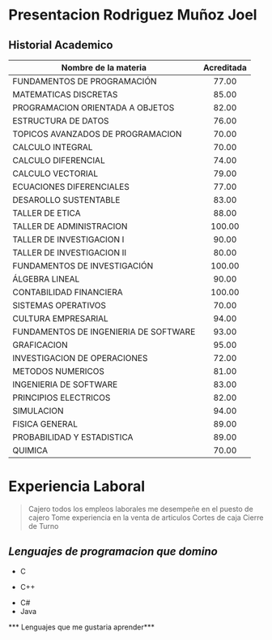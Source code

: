 # Presentacion Rodriguez Muñoz Joel

## **Historial Academico**  

| Nombre de la materia | Acreditada |
| ----------- | :-----------: | 
| FUNDAMENTOS DE PROGRAMACIÓN | 77.00 |
| MATEMATICAS DISCRETAS |  85.00|
| PROGRAMACION ORIENTADA A OBJETOS | 82.00|
| ESTRUCTURA DE DATOS| 76.00 |
| TOPICOS AVANZADOS DE PROGRAMACION | 70.00|
| CALCULO INTEGRAL | 70.00|
| CALCULO DIFERENCIAL | 74.00|
| CALCULO VECTORIAL |  79.00|
| ECUACIONES DIFERENCIALES | 77.00 |
| DESAROLLO SUSTENTABLE| 83.00|
| TALLER DE ETICA| 88.00|
| TALLER DE ADMINISTRACION| 100.00|
| TALLER DE INVESTIGACION I| 90.00|
| TALLER DE INVESTIGACION II| 80.00|
| FUNDAMENTOS DE INVESTIGACIÓN |100.00|
| ÁLGEBRA LINEAL| 90.00|
| CONTABILIDAD FINANCIERA| 100.00|
| SISTEMAS OPERATIVOS |70.00|
| CULTURA EMPRESARIAL |94.00|
| FUNDAMENTOS DE INGENIERIA DE SOFTWARE |93.00|
| GRAFICACION |95.00|
| INVESTIGACION DE OPERACIONES| 72.00|
| METODOS NUMERICOS  |81.00|
| INGENIERIA DE SOFTWARE |83.00|
| PRINCIPIOS ELECTRICOS | 82.00|
| SIMULACION| 94.00	|
| FISICA GENERAL| 89.00|
| PROBABILIDAD Y ESTADISTICA| 89.00|
| QUIMICA| 70.00|

# Experiencia Laboral
 > Cajero todos los empleos laborales me desempeñe en el puesto de cajero
 >Tome experiencia en la venta de articulos
 >Cortes de caja
 >Cierre de Turno


## ***Lenguajes de programacion que domino***
+ C
* C++
- C#
- Java

*** Lenguajes que me gustaria aprender***


